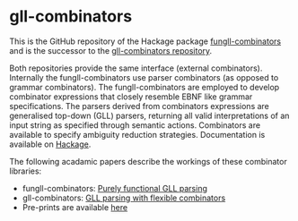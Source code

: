 # gll-combinators

This is the GitHub repository of the Hackage package [fungll-combinators](https://hackage.haskell.org/package/fungll-combinators) and is the successor to the [gll-combinators repository](https://github.com/ltbinsbe/gll-combinators). 

Both repositories provide the same interface (external combinators). Internally the fungll-combinators use parser combinators (as opposed to grammar combinators). The fungll-combinators are employed to develop combinator expressions that closely resemble EBNF like grammar specifications. The parsers derived from combinators expressions are generalised top-down (GLL) parsers, returning all valid interpretations of an input string as specified through semantic actions. Combinators are available to specify ambiguity reduction strategies. Documentation is available on [Hackage](https://hackage.haskell.org/package/fungll-combinators/docs/GLL-ParserCombinators.html).

The following acadamic papers describe the workings of these combinator libraries:  

* fungll-combinators: [Purely functional GLL parsing](https://doi.org/10.1016/j.cola.2020.100945)
* gll-combinators: [GLL parsing with flexible combinators](https://doi.org/10.1145/3276604.3276618)
* Pre-prints are available [here](https://ltvanbinsbergen.nl/publications)
